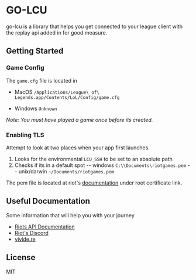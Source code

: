 # GO-LCU

go-lcu is a library that helps you get connected to your league client with the replay api added in for good measure.

## Getting Started

### Game Config
The `game.cfg` file is located in

- MacOS
`/Applications/League\ of\ Legends.app/Contents/LoL/Config/game.cfg`

- Windows
`Unknown`

*Note: You must have played a game once before its created.*

### Enabling TLS
Attempt to look at two places when your app first launches.
1. Looks for the environmental `LCU_SSH` to be set to an absolute path
2. Checks if its in a default spot
-- windows `C:\\Documents\riotgames.pem`
-- unix/darwin `~/Documents/riotgames.pem`

The pem file is located at riot's [documentation](https://developer.riotgames.com/replay-apis.html) under root certificate link.

## Useful Documentation
Some information that will help you with your journey
- [Riots API Documentation](https://developer.riotgames.com/)
- [Riot's Discord](https://discord.gg/RiotGamesAPI)
- [vivide.re](http://lcu.vivide.re/)

License
----

MIT
